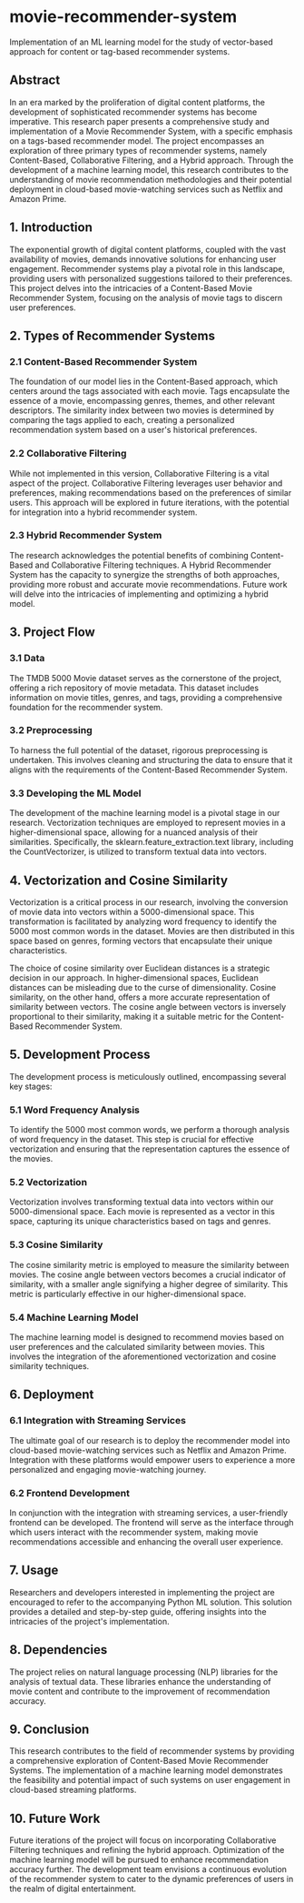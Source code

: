 # movie-recommender-system
Implementation of an ML learning model for the study of vector-based approach for content or tag-based recommender systems.


## Abstract

In an era marked by the proliferation of digital content platforms, the development of sophisticated recommender systems has become imperative. This research paper presents a comprehensive study and implementation of a Movie Recommender System, with a specific emphasis on a tags-based recommender model. The project encompasses an exploration of three primary types of recommender systems, namely Content-Based, Collaborative Filtering, and a Hybrid approach. Through the development of a machine learning model, this research contributes to the understanding of movie recommendation methodologies and their potential deployment in cloud-based movie-watching services such as Netflix and Amazon Prime.

## 1. Introduction

The exponential growth of digital content platforms, coupled with the vast availability of movies, demands innovative solutions for enhancing user engagement. Recommender systems play a pivotal role in this landscape, providing users with personalized suggestions tailored to their preferences. This project delves into the intricacies of a Content-Based Movie Recommender System, focusing on the analysis of movie tags to discern user preferences.

## 2. Types of Recommender Systems

### 2.1 Content-Based Recommender System

The foundation of our model lies in the Content-Based approach, which centers around the tags associated with each movie. Tags encapsulate the essence of a movie, encompassing genres, themes, and other relevant descriptors. The similarity index between two movies is determined by comparing the tags applied to each, creating a personalized recommendation system based on a user's historical preferences.

### 2.2 Collaborative Filtering

While not implemented in this version, Collaborative Filtering is a vital aspect of the project. Collaborative Filtering leverages user behavior and preferences, making recommendations based on the preferences of similar users. This approach will be explored in future iterations, with the potential for integration into a hybrid recommender system.

### 2.3 Hybrid Recommender System

The research acknowledges the potential benefits of combining Content-Based and Collaborative Filtering techniques. A Hybrid Recommender System has the capacity to synergize the strengths of both approaches, providing more robust and accurate movie recommendations. Future work will delve into the intricacies of implementing and optimizing a hybrid model.

## 3. Project Flow

### 3.1 Data

The TMDB 5000 Movie dataset serves as the cornerstone of the project, offering a rich repository of movie metadata. This dataset includes information on movie titles, genres, and tags, providing a comprehensive foundation for the recommender system.

### 3.2 Preprocessing

To harness the full potential of the dataset, rigorous preprocessing is undertaken. This involves cleaning and structuring the data to ensure that it aligns with the requirements of the Content-Based Recommender System.

### 3.3 Developing the ML Model

The development of the machine learning model is a pivotal stage in our research. Vectorization techniques are employed to represent movies in a higher-dimensional space, allowing for a nuanced analysis of their similarities. Specifically, the sklearn.feature_extraction.text library, including the CountVectorizer, is utilized to transform textual data into vectors.

## 4. Vectorization and Cosine Similarity

Vectorization is a critical process in our research, involving the conversion of movie data into vectors within a 5000-dimensional space. This transformation is facilitated by analyzing word frequency to identify the 5000 most common words in the dataset. Movies are then distributed in this space based on genres, forming vectors that encapsulate their unique characteristics.

The choice of cosine similarity over Euclidean distances is a strategic decision in our approach. In higher-dimensional spaces, Euclidean distances can be misleading due to the curse of dimensionality. Cosine similarity, on the other hand, offers a more accurate representation of similarity between vectors. The cosine angle between vectors is inversely proportional to their similarity, making it a suitable metric for the Content-Based Recommender System.

## 5. Development Process

The development process is meticulously outlined, encompassing several key stages:

### 5.1 Word Frequency Analysis

To identify the 5000 most common words, we perform a thorough analysis of word frequency in the dataset. This step is crucial for effective vectorization and ensuring that the representation captures the essence of the movies.

### 5.2 Vectorization

Vectorization involves transforming textual data into vectors within our 5000-dimensional space. Each movie is represented as a vector in this space, capturing its unique characteristics based on tags and genres.

### 5.3 Cosine Similarity

The cosine similarity metric is employed to measure the similarity between movies. The cosine angle between vectors becomes a crucial indicator of similarity, with a smaller angle signifying a higher degree of similarity. This metric is particularly effective in our higher-dimensional space.

### 5.4 Machine Learning Model

The machine learning model is designed to recommend movies based on user preferences and the calculated similarity between movies. This involves the integration of the aforementioned vectorization and cosine similarity techniques.

## 6. Deployment

### 6.1 Integration with Streaming Services

The ultimate goal of our research is to deploy the recommender model into cloud-based movie-watching services such as Netflix and Amazon Prime. Integration with these platforms would empower users to experience a more personalized and engaging movie-watching journey.

### 6.2 Frontend Development

In conjunction with the integration with streaming services, a user-friendly frontend can be developed. The frontend will serve as the interface through which users interact with the recommender system, making movie recommendations accessible and enhancing the overall user experience.

## 7. Usage

Researchers and developers interested in implementing the project are encouraged to refer to the accompanying Python ML solution. This solution provides a detailed and step-by-step guide, offering insights into the intricacies of the project's implementation.

## 8. Dependencies

The project relies on natural language processing (NLP) libraries for the analysis of textual data. These libraries enhance the understanding of movie content and contribute to the improvement of recommendation accuracy.

## 9. Conclusion

This research contributes to the field of recommender systems by providing a comprehensive exploration of Content-Based Movie Recommender Systems. The implementation of a machine learning model demonstrates the feasibility and potential impact of such systems on user engagement in cloud-based streaming platforms.

## 10. Future Work

Future iterations of the project will focus on incorporating Collaborative Filtering techniques and refining the hybrid approach. Optimization of the machine learning model will be pursued to enhance recommendation accuracy further. The development team envisions a continuous evolution of the recommender system to cater to the dynamic preferences of users in the realm of digital entertainment.
